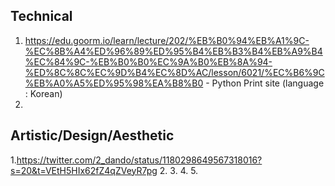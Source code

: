 ## Technical 
1. https://edu.goorm.io/learn/lecture/202/%EB%B0%94%EB%A1%9C-%EC%8B%A4%ED%96%89%ED%95%B4%EB%B3%B4%EB%A9%B4%EC%84%9C-%EB%B0%B0%EC%9A%B0%EB%8A%94-%ED%8C%8C%EC%9D%B4%EC%8D%AC/lesson/6021/%EC%B6%9C%EB%A0%A5%ED%95%98%EA%B8%B0 - Python Print site (language : Korean)
2.

## Artistic/Design/Aesthetic
1.https://twitter.com/2_dando/status/1180298649567318016?s=20&t=VEtH5HIx62fZ4qZVeyR7pg
2.
3.
4.
5.
